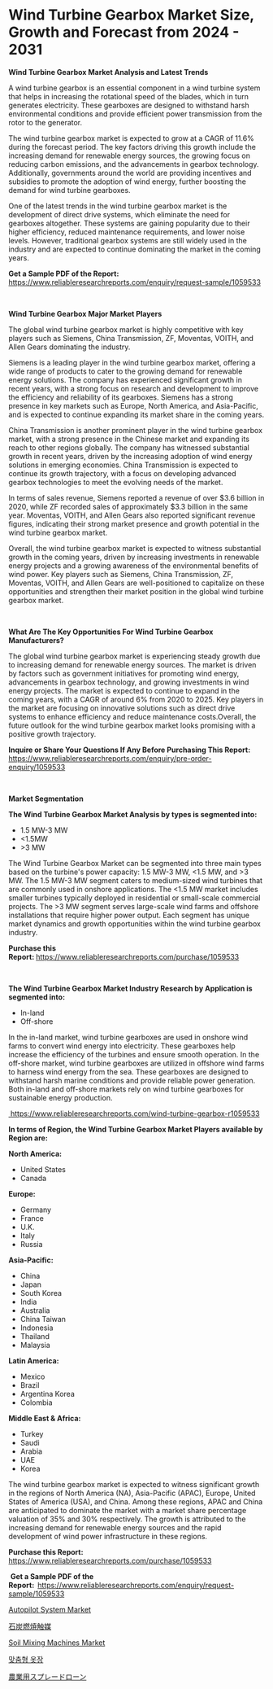 <p><h1>Wind Turbine Gearbox Market Size, Growth and Forecast from 2024 - 2031</h1></p><p><strong>Wind Turbine Gearbox Market Analysis and Latest Trends</strong></p>
<p><p>A wind turbine gearbox is an essential component in a wind turbine system that helps in increasing the rotational speed of the blades, which in turn generates electricity. These gearboxes are designed to withstand harsh environmental conditions and provide efficient power transmission from the rotor to the generator.</p><p>The wind turbine gearbox market is expected to grow at a CAGR of 11.6% during the forecast period. The key factors driving this growth include the increasing demand for renewable energy sources, the growing focus on reducing carbon emissions, and the advancements in gearbox technology. Additionally, governments around the world are providing incentives and subsidies to promote the adoption of wind energy, further boosting the demand for wind turbine gearboxes.</p><p>One of the latest trends in the wind turbine gearbox market is the development of direct drive systems, which eliminate the need for gearboxes altogether. These systems are gaining popularity due to their higher efficiency, reduced maintenance requirements, and lower noise levels. However, traditional gearbox systems are still widely used in the industry and are expected to continue dominating the market in the coming years.</p></p>
<p><strong>Get a Sample PDF of the Report:&nbsp;</strong> <a href="https://www.reliableresearchreports.com/enquiry/request-sample/1059533">https://www.reliableresearchreports.com/enquiry/request-sample/1059533</a></p>
<p>&nbsp;</p>
<p><strong>Wind Turbine Gearbox Major Market Players</strong></p>
<p><p>The global wind turbine gearbox market is highly competitive with key players such as Siemens, China Transmission, ZF, Moventas, VOITH, and Allen Gears dominating the industry. </p><p>Siemens is a leading player in the wind turbine gearbox market, offering a wide range of products to cater to the growing demand for renewable energy solutions. The company has experienced significant growth in recent years, with a strong focus on research and development to improve the efficiency and reliability of its gearboxes. Siemens has a strong presence in key markets such as Europe, North America, and Asia-Pacific, and is expected to continue expanding its market share in the coming years.</p><p>China Transmission is another prominent player in the wind turbine gearbox market, with a strong presence in the Chinese market and expanding its reach to other regions globally. The company has witnessed substantial growth in recent years, driven by the increasing adoption of wind energy solutions in emerging economies. China Transmission is expected to continue its growth trajectory, with a focus on developing advanced gearbox technologies to meet the evolving needs of the market.</p><p>In terms of sales revenue, Siemens reported a revenue of over $3.6 billion in 2020, while ZF recorded sales of approximately $3.3 billion in the same year. Moventas, VOITH, and Allen Gears also reported significant revenue figures, indicating their strong market presence and growth potential in the wind turbine gearbox market.</p><p>Overall, the wind turbine gearbox market is expected to witness substantial growth in the coming years, driven by increasing investments in renewable energy projects and a growing awareness of the environmental benefits of wind power. Key players such as Siemens, China Transmission, ZF, Moventas, VOITH, and Allen Gears are well-positioned to capitalize on these opportunities and strengthen their market position in the global wind turbine gearbox market.</p></p>
<p>&nbsp;</p>
<p><strong>What Are The Key Opportunities For Wind Turbine Gearbox Manufacturers?</strong></p>
<p><p>The global wind turbine gearbox market is experiencing steady growth due to increasing demand for renewable energy sources. The market is driven by factors such as government initiatives for promoting wind energy, advancements in gearbox technology, and growing investments in wind energy projects. The market is expected to continue to expand in the coming years, with a CAGR of around 6% from 2020 to 2025. Key players in the market are focusing on innovative solutions such as direct drive systems to enhance efficiency and reduce maintenance costs.Overall, the future outlook for the wind turbine gearbox market looks promising with a positive growth trajectory.</p></p>
<p><strong>Inquire or Share Your Questions If Any Before Purchasing This Report:</strong> <a href="https://www.reliableresearchreports.com/enquiry/pre-order-enquiry/1059533">https://www.reliableresearchreports.com/enquiry/pre-order-enquiry/1059533</a></p>
<p>&nbsp;</p>
<p><strong>Market Segmentation</strong></p>
<p><strong>The Wind Turbine Gearbox Market Analysis by types is segmented into:</strong></p>
<p><ul><li>1.5 MW-3 MW</li><li><1.5MW</li><li>>3 MW</li></ul></p>
<p><p>The Wind Turbine Gearbox Market can be segmented into three main types based on the turbine's power capacity: 1.5 MW-3 MW, <1.5 MW, and >3 MW. The 1.5 MW-3 MW segment caters to medium-sized wind turbines that are commonly used in onshore applications. The <1.5 MW market includes smaller turbines typically deployed in residential or small-scale commercial projects. The >3 MW segment serves large-scale wind farms and offshore installations that require higher power output. Each segment has unique market dynamics and growth opportunities within the wind turbine gearbox industry.</p></p>
<p><strong>Purchase this Report:&nbsp;</strong><a href="https://www.reliableresearchreports.com/purchase/1059533">https://www.reliableresearchreports.com/purchase/1059533</a></p>
<p>&nbsp;</p>
<p><strong>The Wind Turbine Gearbox Market Industry Research by Application is segmented into:</strong></p>
<p><ul><li>In-land</li><li>Off-shore</li></ul></p>
<p><p>In the in-land market, wind turbine gearboxes are used in onshore wind farms to convert wind energy into electricity. These gearboxes help increase the efficiency of the turbines and ensure smooth operation. In the off-shore market, wind turbine gearboxes are utilized in offshore wind farms to harness wind energy from the sea. These gearboxes are designed to withstand harsh marine conditions and provide reliable power generation. Both in-land and off-shore markets rely on wind turbine gearboxes for sustainable energy production.</p></p>
<p><a href="https://www.reliableresearchreports.com/wind-turbine-gearbox-r1059533">&nbsp;https://www.reliableresearchreports.com/wind-turbine-gearbox-r1059533</a></p>
<p><strong>In terms of Region, the Wind Turbine Gearbox Market Players available by Region are:</strong></p>
<p>
    <p> <strong> North America: </strong>
        <ul>
            <li>United States</li>
            <li>Canada</li>
        </ul>
        </p> 
    <p> <strong> Europe: </strong>
        <ul>
            <li>Germany</li>
            <li>France</li>
            <li>U.K.</li>
            <li>Italy</li>
            <li>Russia</li>
        </ul>
        </p> 
    <p> <strong> Asia-Pacific: </strong>
        <ul>
            <li>China</li>
            <li>Japan</li>
            <li>South Korea</li>
            <li>India</li>
            <li>Australia</li>
            <li>China Taiwan</li>
            <li>Indonesia</li>
            <li>Thailand</li>
            <li>Malaysia</li>
        </ul>
        </p> 
    <p> <strong> Latin America: </strong>
        <ul>
            <li>Mexico</li>
            <li>Brazil</li>
            <li>Argentina Korea</li>
            <li>Colombia</li>
        </ul>
        </p> 
    <p> <strong> Middle East & Africa: </strong>
        <ul>
            <li>Turkey</li>
            <li>Saudi</li>
            <li>Arabia</li>
            <li>UAE</li>
            <li>Korea</li>
        </ul>
    </p>
    </p>
<p><p>The wind turbine gearbox market is expected to witness significant growth in the regions of North America (NA), Asia-Pacific (APAC), Europe, United States of America (USA), and China. Among these regions, APAC and China are anticipated to dominate the market with a market share percentage valuation of 35% and 30% respectively. The growth is attributed to the increasing demand for renewable energy sources and the rapid development of wind power infrastructure in these regions.</p></p>
<p><strong>Purchase this Report: </strong><a href="https://www.reliableresearchreports.com/purchase/1059533">https://www.reliableresearchreports.com/purchase/1059533</a></p>
<p>&nbsp;<strong>Get a Sample PDF of the Report:&nbsp;&nbsp;</strong><a href="https://www.reliableresearchreports.com/enquiry/request-sample/1059533">https://www.reliableresearchreports.com/enquiry/request-sample/1059533</a></p>
<p><strong></strong></p>
<p><p><a href="https://github.com/elizabethdagraca/Market-Research-Report-List-3/blob/main/autopilot-system-market.md">Autopilot System Market</a></p><p><a href="https://github.com/vtbvgl20191192/Market-Research-Report-List-1/blob/main/465053738918.md">石炭燃焼触媒</a></p><p><a href="https://github.com/santosh758595/Market-Research-Report-List-4/blob/main/soil-mixing-machines-market.md">Soil Mixing Machines Market</a></p><p><a href="https://github.com/TrevorKruvalis5678/Market-Research-Report-List-1/blob/main/173922835689.md">맞춤형 옷장</a></p><p><a href="https://github.com/avwofrml53535/Market-Research-Report-List-1/blob/main/652308938917.md">農業用スプレードローン</a></p></p>